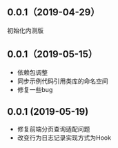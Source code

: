 
## 0.0.1（2019-04-29）

初始化内测版

## 0.0.1（2019-05-15）

* 依赖包调整
* 同步示例代码引用类库的命名空间
* 修复一些bug

## 0.0.1 (2019-05-19)

* 修复前端分页查询适配问题
* 改变行为日志记录实现方式为Hook
